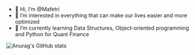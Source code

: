 - 👋 Hi, I’m @Mafetri
- 👀 I’m interested in everything that can make our lives easier and more optimized
- 🌱 I’m currently learning Data Structures, Object-oriented programming and Python for Quant Finance 

![Anurag's GitHub stats](https://github-readme-stats.vercel.app/api?username=Mafetri&show_icons=true&theme=tokyonight)
<!---
Mafetri/Mafetri is a ✨ special ✨ repository because its `README.md` (this file) appears on your GitHub profile.
You can click the Preview link to take a look at your changes.
--->
